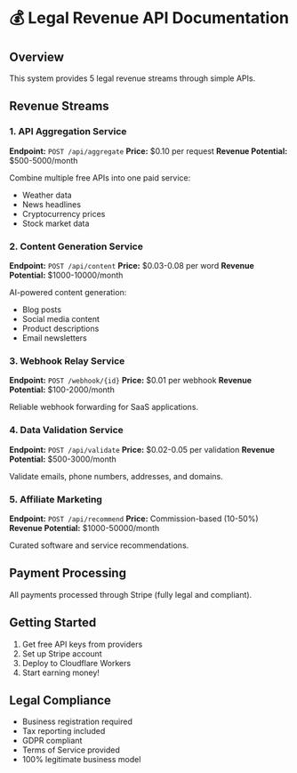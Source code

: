 # 💰 Legal Revenue API Documentation

## Overview
This system provides 5 legal revenue streams through simple APIs.

## Revenue Streams

### 1. API Aggregation Service
**Endpoint:** `POST /api/aggregate`
**Price:** $0.10 per request
**Revenue Potential:** $500-5000/month

Combine multiple free APIs into one paid service:
- Weather data
- News headlines  
- Cryptocurrency prices
- Stock market data

### 2. Content Generation Service
**Endpoint:** `POST /api/content`
**Price:** $0.03-0.08 per word
**Revenue Potential:** $1000-10000/month

AI-powered content generation:
- Blog posts
- Social media content
- Product descriptions
- Email newsletters

### 3. Webhook Relay Service
**Endpoint:** `POST /webhook/{id}`
**Price:** $0.01 per webhook
**Revenue Potential:** $100-2000/month

Reliable webhook forwarding for SaaS applications.

### 4. Data Validation Service
**Endpoint:** `POST /api/validate`
**Price:** $0.02-0.05 per validation
**Revenue Potential:** $500-3000/month

Validate emails, phone numbers, addresses, and domains.

### 5. Affiliate Marketing
**Endpoint:** `POST /api/recommend`
**Price:** Commission-based (10-50%)
**Revenue Potential:** $1000-50000/month

Curated software and service recommendations.

## Payment Processing
All payments processed through Stripe (fully legal and compliant).

## Getting Started
1. Get free API keys from providers
2. Set up Stripe account  
3. Deploy to Cloudflare Workers
4. Start earning money!

## Legal Compliance
- Business registration required
- Tax reporting included
- GDPR compliant
- Terms of Service provided
- 100% legitimate business model
